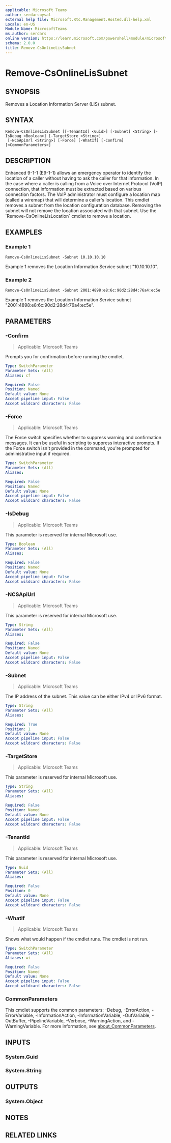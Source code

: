 ```yaml
---
applicable: Microsoft Teams
author: serdarsoysal
external help file: Microsoft.Rtc.Management.Hosted.dll-help.xml
Locale: en-US
Module Name: MicrosoftTeams
ms.author: serdars
online version: https://learn.microsoft.com/powershell/module/microsoftteams/remove-csonlinelissubnet
schema: 2.0.0
title: Remove-CsOnlineLisSubnet
---
```


# Remove-CsOnlineLisSubnet

## SYNOPSIS
Removes a Location Information Server (LIS) subnet.

## SYNTAX

```
Remove-CsOnlineLisSubnet [[-TenantId] <Guid>] [-Subnet] <String> [-IsDebug <Boolean>] [-TargetStore <String>]
 [-NCSApiUrl <String>] [-Force] [-WhatIf] [-Confirm] [<CommonParameters>]
```

## DESCRIPTION
Enhanced 9-1-1 (E9-1-1) allows an emergency operator to identify the location of a caller without having to ask the caller for that information. In the case where a caller is calling from a Voice over Internet Protocol (VoIP) connection, that information must be extracted based on various connection factors. The VoIP administrator must configure a location map (called a wiremap) that will determine a caller's location. This cmdlet removes a subnet from the location configuration database. Removing the subnet will not remove the location associated with that subnet. Use the \`Remove-CsOnlineLisLocation\` cmdlet to remove a location.

## EXAMPLES

### Example 1
```
Remove-CsOnlineLisSubnet -Subnet 10.10.10.10
```

Example 1 removes the Location Information Service subnet "10.10.10.10".

### Example 2
```
Remove-CsOnlineLisSubnet -Subnet 2001:4898:e8:6c:90d2:28d4:76a4:ec5e
```

Example 1 removes the Location Information Service subnet "2001:4898:e8:6c:90d2:28d4:76a4:ec5e".

## PARAMETERS

### -Confirm

> Applicable: Microsoft Teams

Prompts you for confirmation before running the cmdlet.

```yaml
Type: SwitchParameter
Parameter Sets: (All)
Aliases: cf

Required: False
Position: Named
Default value: None
Accept pipeline input: False
Accept wildcard characters: False
```

### -Force

> Applicable: Microsoft Teams

The Force switch specifies whether to suppress warning and confirmation messages.
It can be useful in scripting to suppress interactive prompts.
If the Force switch isn't provided in the command, you're prompted for administrative input if required.

```yaml
Type: SwitchParameter
Parameter Sets: (All)
Aliases:

Required: False
Position: Named
Default value: None
Accept pipeline input: False
Accept wildcard characters: False
```

### -IsDebug

> Applicable: Microsoft Teams

This parameter is reserved for internal Microsoft use.

```yaml
Type: Boolean
Parameter Sets: (All)
Aliases:

Required: False
Position: Named
Default value: None
Accept pipeline input: False
Accept wildcard characters: False
```

### -NCSApiUrl

> Applicable: Microsoft Teams

This parameter is reserved for internal Microsoft use.

```yaml
Type: String
Parameter Sets: (All)
Aliases:

Required: False
Position: Named
Default value: None
Accept pipeline input: False
Accept wildcard characters: False
```

### -Subnet

> Applicable: Microsoft Teams

The IP address of the subnet. This value can be either IPv4 or IPv6 format.

```yaml
Type: String
Parameter Sets: (All)
Aliases:

Required: True
Position: 1
Default value: None
Accept pipeline input: False
Accept wildcard characters: False
```

### -TargetStore

> Applicable: Microsoft Teams

This parameter is reserved for internal Microsoft use.

```yaml
Type: String
Parameter Sets: (All)
Aliases:

Required: False
Position: Named
Default value: None
Accept pipeline input: False
Accept wildcard characters: False
```

### -TenantId

> Applicable: Microsoft Teams

This parameter is reserved for internal Microsoft use.

```yaml
Type: Guid
Parameter Sets: (All)
Aliases:

Required: False
Position: 0
Default value: None
Accept pipeline input: False
Accept wildcard characters: False
```

### -WhatIf

> Applicable: Microsoft Teams

Shows what would happen if the cmdlet runs.
The cmdlet is not run.

```yaml
Type: SwitchParameter
Parameter Sets: (All)
Aliases: wi

Required: False
Position: Named
Default value: None
Accept pipeline input: False
Accept wildcard characters: False
```

### CommonParameters
This cmdlet supports the common parameters: -Debug, -ErrorAction, -ErrorVariable, -InformationAction, -InformationVariable, -OutVariable, -OutBuffer, -PipelineVariable, -Verbose, -WarningAction, and -WarningVariable. For more information, see [about_CommonParameters](https://go.microsoft.com/fwlink/?LinkID=113216).

## INPUTS

### System.Guid

### System.String

## OUTPUTS

### System.Object

## NOTES

## RELATED LINKS
